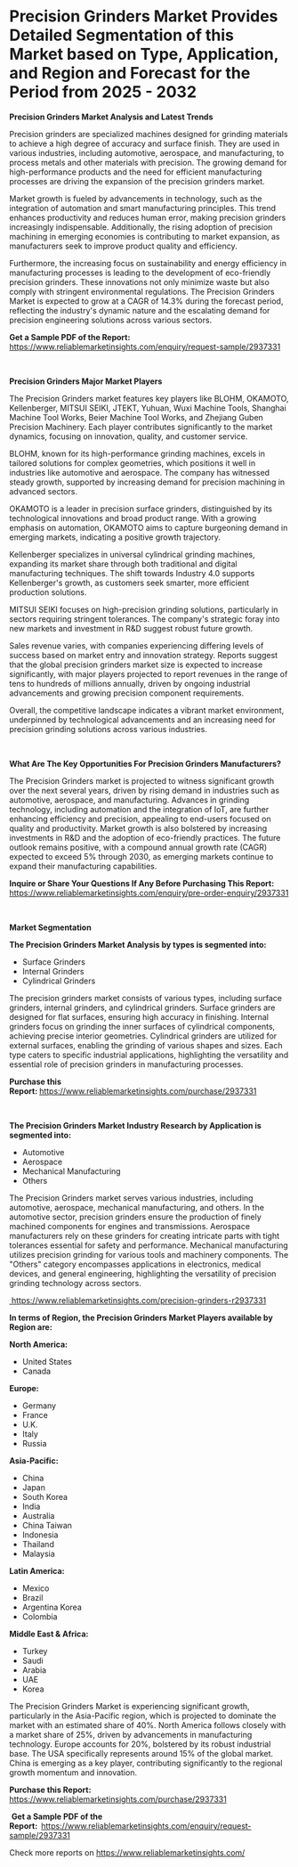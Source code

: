 <p><h1>Precision Grinders Market Provides Detailed Segmentation of this Market based on Type, Application, and Region and Forecast for the Period from 2025 - 2032</h1></p><p><strong>Precision Grinders Market Analysis and Latest Trends</strong></p>
<p><p>Precision grinders are specialized machines designed for grinding materials to achieve a high degree of accuracy and surface finish. They are used in various industries, including automotive, aerospace, and manufacturing, to process metals and other materials with precision. The growing demand for high-performance products and the need for efficient manufacturing processes are driving the expansion of the precision grinders market.</p><p>Market growth is fueled by advancements in technology, such as the integration of automation and smart manufacturing principles. This trend enhances productivity and reduces human error, making precision grinders increasingly indispensable. Additionally, the rising adoption of precision machining in emerging economies is contributing to market expansion, as manufacturers seek to improve product quality and efficiency.</p><p>Furthermore, the increasing focus on sustainability and energy efficiency in manufacturing processes is leading to the development of eco-friendly precision grinders. These innovations not only minimize waste but also comply with stringent environmental regulations. The Precision Grinders Market is expected to grow at a CAGR of 14.3% during the forecast period, reflecting the industry's dynamic nature and the escalating demand for precision engineering solutions across various sectors.</p></p>
<p><strong>Get a Sample PDF of the Report:&nbsp;</strong> <a href="https://www.reliablemarketinsights.com/enquiry/request-sample/2937331?utm_campaign=3005&utm_medium=2&utm_source=Github&utm_content=ia&utm_term=14032025&utm_id=precision-grinders">https://www.reliablemarketinsights.com/enquiry/request-sample/2937331</a></p>
<p>&nbsp;</p>
<p><strong>Precision Grinders Major Market Players</strong></p>
<p><p>The Precision Grinders market features key players like BLOHM, OKAMOTO, Kellenberger, MITSUI SEIKI, JTEKT, Yuhuan, Wuxi Machine Tools, Shanghai Machine Tool Works, Beier Machine Tool Works, and Zhejiang Guben Precision Machinery. Each player contributes significantly to the market dynamics, focusing on innovation, quality, and customer service.</p><p>BLOHM, known for its high-performance grinding machines, excels in tailored solutions for complex geometries, which positions it well in industries like automotive and aerospace. The company has witnessed steady growth, supported by increasing demand for precision machining in advanced sectors.</p><p>OKAMOTO is a leader in precision surface grinders, distinguished by its technological innovations and broad product range. With a growing emphasis on automation, OKAMOTO aims to capture burgeoning demand in emerging markets, indicating a positive growth trajectory.</p><p>Kellenberger specializes in universal cylindrical grinding machines, expanding its market share through both traditional and digital manufacturing techniques. The shift towards Industry 4.0 supports Kellenberger's growth, as customers seek smarter, more efficient production solutions.</p><p>MITSUI SEIKI focuses on high-precision grinding solutions, particularly in sectors requiring stringent tolerances. The company's strategic foray into new markets and investment in R&D suggest robust future growth.</p><p>Sales revenue varies, with companies experiencing differing levels of success based on market entry and innovation strategy. Reports suggest that the global precision grinders market size is expected to increase significantly, with major players projected to report revenues in the range of tens to hundreds of millions annually, driven by ongoing industrial advancements and growing precision component requirements.</p><p>Overall, the competitive landscape indicates a vibrant market environment, underpinned by technological advancements and an increasing need for precision grinding solutions across various industries.</p></p>
<p>&nbsp;</p>
<p><strong>What Are The Key Opportunities For Precision Grinders Manufacturers?</strong></p>
<p><p>The Precision Grinders market is projected to witness significant growth over the next several years, driven by rising demand in industries such as automotive, aerospace, and manufacturing. Advances in grinding technology, including automation and the integration of IoT, are further enhancing efficiency and precision, appealing to end-users focused on quality and productivity. Market growth is also bolstered by increasing investments in R&D and the adoption of eco-friendly practices. The future outlook remains positive, with a compound annual growth rate (CAGR) expected to exceed 5% through 2030, as emerging markets continue to expand their manufacturing capabilities.</p></p>
<p><strong>Inquire or Share Your Questions If Any Before Purchasing This Report:</strong> <a href="https://www.reliablemarketinsights.com/enquiry/pre-order-enquiry/2937331?utm_campaign=3005&utm_medium=2&utm_source=Github&utm_content=ia&utm_term=14032025&utm_id=precision-grinders">https://www.reliablemarketinsights.com/enquiry/pre-order-enquiry/2937331</a></p>
<p>&nbsp;</p>
<p><strong>Market Segmentation</strong></p>
<p><strong>The Precision Grinders Market Analysis by types is segmented into:</strong></p>
<p><ul><li>Surface Grinders</li><li>Internal Grinders</li><li>Cylindrical Grinders</li></ul></p>
<p><p>The precision grinders market consists of various types, including surface grinders, internal grinders, and cylindrical grinders. Surface grinders are designed for flat surfaces, ensuring high accuracy in finishing. Internal grinders focus on grinding the inner surfaces of cylindrical components, achieving precise interior geometries. Cylindrical grinders are utilized for external surfaces, enabling the grinding of various shapes and sizes. Each type caters to specific industrial applications, highlighting the versatility and essential role of precision grinders in manufacturing processes.</p></p>
<p><strong>Purchase this Report:&nbsp;</strong><a href="https://www.reliablemarketinsights.com/purchase/2937331?utm_campaign=3005&utm_medium=2&utm_source=Github&utm_content=ia&utm_term=14032025&utm_id=precision-grinders">https://www.reliablemarketinsights.com/purchase/2937331</a></p>
<p>&nbsp;</p>
<p><strong>The Precision Grinders Market Industry Research by Application is segmented into:</strong></p>
<p><ul><li>Automotive</li><li>Aerospace</li><li>Mechanical Manufacturing</li><li>Others</li></ul></p>
<p><p>The Precision Grinders market serves various industries, including automotive, aerospace, mechanical manufacturing, and others. In the automotive sector, precision grinders ensure the production of finely machined components for engines and transmissions. Aerospace manufacturers rely on these grinders for creating intricate parts with tight tolerances essential for safety and performance. Mechanical manufacturing utilizes precision grinding for various tools and machinery components. The "Others" category encompasses applications in electronics, medical devices, and general engineering, highlighting the versatility of precision grinding technology across sectors.</p></p>
<p><a href="https://www.reliablemarketinsights.com/precision-grinders-r2937331?utm_campaign=3005&utm_medium=2&utm_source=Github&utm_content=ia&utm_term=14032025&utm_id=precision-grinders">&nbsp;https://www.reliablemarketinsights.com/precision-grinders-r2937331</a></p>
<p><strong>In terms of Region, the Precision Grinders Market Players available by Region are:</strong></p>
<p>
    <p> <strong> North America: </strong>
        <ul>
            <li>United States</li>
            <li>Canada</li>
        </ul>
        </p> 
    <p> <strong> Europe: </strong>
        <ul>
            <li>Germany</li>
            <li>France</li>
            <li>U.K.</li>
            <li>Italy</li>
            <li>Russia</li>
        </ul>
        </p> 
    <p> <strong> Asia-Pacific: </strong>
        <ul>
            <li>China</li>
            <li>Japan</li>
            <li>South Korea</li>
            <li>India</li>
            <li>Australia</li>
            <li>China Taiwan</li>
            <li>Indonesia</li>
            <li>Thailand</li>
            <li>Malaysia</li>
        </ul>
        </p> 
    <p> <strong> Latin America: </strong>
        <ul>
            <li>Mexico</li>
            <li>Brazil</li>
            <li>Argentina Korea</li>
            <li>Colombia</li>
        </ul>
        </p> 
    <p> <strong> Middle East & Africa: </strong>
        <ul>
            <li>Turkey</li>
            <li>Saudi</li>
            <li>Arabia</li>
            <li>UAE</li>
            <li>Korea</li>
        </ul>
    </p>
    </p>
<p><p>The Precision Grinders Market is experiencing significant growth, particularly in the Asia-Pacific region, which is projected to dominate the market with an estimated share of 40%. North America follows closely with a market share of 25%, driven by advancements in manufacturing technology. Europe accounts for 20%, bolstered by its robust industrial base. The USA specifically represents around 15% of the global market. China is emerging as a key player, contributing significantly to the regional growth momentum and innovation.</p></p>
<p><strong>Purchase this Report: </strong><a href="https://www.reliablemarketinsights.com/purchase/2937331?utm_campaign=3005&utm_medium=2&utm_source=Github&utm_content=ia&utm_term=14032025&utm_id=precision-grinders">https://www.reliablemarketinsights.com/purchase/2937331</a></p>
<p>&nbsp;<strong>Get a Sample PDF of the Report:&nbsp;&nbsp;</strong><a href="https://www.reliablemarketinsights.com/enquiry/request-sample/2937331?utm_campaign=3005&utm_medium=2&utm_source=Github&utm_content=ia&utm_term=14032025&utm_id=precision-grinders">https://www.reliablemarketinsights.com/enquiry/request-sample/2937331</a></p>
<p><strong></strong></p>
<p>Check more reports on <a href="https://www.reliablemarketinsights.com/?utm_campaign=3005&utm_medium=2&utm_source=Github&utm_content=ia&utm_term=14032025&utm_id=precision-grinders">https://www.reliablemarketinsights.com/</a></p>